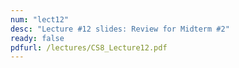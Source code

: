 ```yaml
---
num: "lect12"
desc: "Lecture #12 slides: Review for Midterm #2"
ready: false
pdfurl: /lectures/CS8_Lecture12.pdf
---
```

